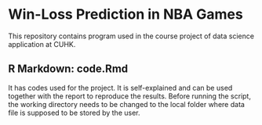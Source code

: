 # Win-Loss Prediction in NBA Games

This repository contains program used in the course project of data science application at CUHK.

## R Markdown: code.Rmd

It has codes used for the project. It is self-explained and can be used together with the report to reproduce the results.
Before running the script, the working directory needs to be changed to the local folder where data file is supposed to be stored by the user. 
